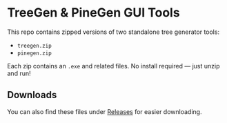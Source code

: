 # TreeGen & PineGen GUI Tools

This repo contains zipped versions of two standalone tree generator tools:

- `treegen.zip`
- `pinegen.zip`

Each zip contains an `.exe` and related files. No install required — just unzip and run!

## Downloads

You can also find these files under [Releases](https://github.com/your-username/your-repo-name/releases) for easier downloading.